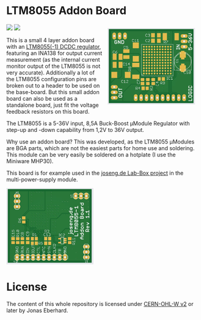 # LTM8055 Addon Board
<img src="https://img.shields.io/badge/State-Production-green">
<img src="https://img.shields.io/badge/Revision-1.1-lightgrey" />

<img src="Board-Top.jpg" alt="Board Top Side" align="right" style="height: 200px; padding: 10px;"/>

This is a small 4 layer addon board with an [LTM8055(-1) DCDC regulator](https://www.analog.com/en/products/ltm8055.html), featuring an INA138 for output current measurement (as the internal current monitor output of the LTM8055 is not very accurate). Additionally a lot of the LTM8055 configuration pins are broken out to a header to be used on the base-board. But this small addon board can also be used as a standalone board, just fit the voltage feedback resistors on this board.

The LTM8055 is a 5-36V input, 8,5A Buck-Boost μModule Regulator with step-up and -down capability from 1,2V to 36V output.

Why use an addon board? This was developed, as the LTM8055 µModules are BGA parts, which are not the easiest parts for home use and soldering. This module can be very easily be soldered on a hotplate (I use the Miniware MHP30).

This board is for example used in the [joseng.de Lab-Box project](https://github.com/Wardstein/Lab-Box) in the multi-power-supply module. 

<img src="Board-Bottom.jpg" alt="Board Bottom Side" style="height: 200px;:"/>

# License
The content of this whole repository is licensed under [CERN-OHL-W v2](License/cern_ohl_w_v2.txt) or later by Jonas Eberhard.
